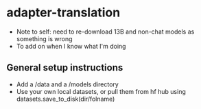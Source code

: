 # adapter-translation

- Note to self: need to re-download 13B and non-chat models as something is wrong  
- To add on when I know what I'm doing  

## General setup instructions
- Add a /data and a /models directory  
- Use your own local datasets, or pull them from hf hub using datasets.save_to_disk(dir/folname)  
